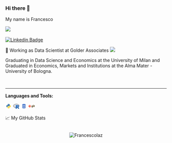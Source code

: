 ### Hi there 👋
My name is Francesco

![](https://visitor-badge.glitch.me/badge?page_id=Francescolaz)

[![Linkedin Badge](https://img.shields.io/badge/-LinkedIn-blue?style=for-the-badge&logo=Linkedin&logoColor=white&link=https://www.linkedin.com/in/francesco-lazzara-b5687a17b)](https://www.linkedin.com/in/francesco-lazzara-b5687a17b)

🤵 Working as Data Scientist at Golder Associates <img src="https://www.canadianconsultingengineer.com/wp-content/uploads/2020/12/wsp_golder-e1607018680376.jpg" width="80px"> </img>  <br>

Graduating in Data Science and Economics at the University of Milan and Graduated in Economics, Markets and Institutions at the Alma Mater - University of Bologna. 

<br>

<!--
**Francescolaz/Francescolaz** is a ✨ _special_ ✨ repository because its `README.md` (this file) appears on your GitHub profile.

Here are some ideas to get you started:

- 👯 I’m looking to collaborate on ...
- 🤔 I’m looking for help with ...

- 😄 Pronouns: ...
- ⚡ Fun fact: ...
-->

--- 
**Languages and Tools:**  

<code><img height="20" src="https://raw.githubusercontent.com/github/explore/80688e429a7d4ef2fca1e82350fe8e3517d3494d/topics/python/python.png"></code>
<code><img height="20" src="https://raw.githubusercontent.com/github/explore/80688e429a7d4ef2fca1e82350fe8e3517d3494d/topics/r/r.png"></code>
<code><img height="20" src="https://raw.githubusercontent.com/github/explore/80688e429a7d4ef2fca1e82350fe8e3517d3494d/topics/sql/sql.png"></code>
<code><img height="20" src="https://raw.githubusercontent.com/github/explore/80688e429a7d4ef2fca1e82350fe8e3517d3494d/topics/git/git.png"></code>


<summary>📈 My GitHub Stats</summary>
<br>
<p align="center"> <img src="https://github-readme-stats.vercel.app/api?username=Francescolaz&show_icons=true&theme=gotham" alt="Francescolaz" />
